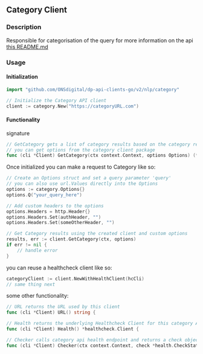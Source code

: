 ## Category Client

### Description

Responsible for categorisation of the query for more information on the api [this README.md](https://github.com/ONSdigital/dp-nlp-category-api#readme)

### Usage

#### Initialization

```go
import "github.com/ONSdigital/dp-api-clients-go/v2/nlp/category"

// Initialize the Category API client
client := category.New("https://categoryURL.com")
```

#### Functionality

signature
```go
// GetCategory gets a list of category results based on the category request
// you can get options from the category client package 
func (cli *Client) GetCategory(ctx context.Context, options Options) (*models.Category, errors.Error)
```
Once initialized you can make a request to Category like so:

```go
// Create an Options struct and set a query parameter 'query'
// you can also use url.Values directly into the Options
options := category.Options{}
options.Q("your_query_here")

// Add custom headers to the options
options.Headers = http.Header{}
options.Headers.Set(authHeader, "")
options.Headers.Set(someOtherHeader, "")

// Get Category results using the created client and custom options
results, err := client.GetCategory(ctx, options)
if err != nil {
    // handle error
}
```

you can reuse a healthcheck client like so:

```go
categoryClient := client.NewWithHealthClient(hcCli)
// same thing next
```

some other functionality:
```go
// URL returns the URL used by this client
func (cli *Client) URL() string {

// Health returns the underlying Healthcheck Client for this category API client
func (cli *Client) Health() *healthcheck.Client {

// Checker calls category api health endpoint and returns a check object to the caller
func (cli *Client) Checker(ctx context.Context, check *health.CheckState) error {
```
